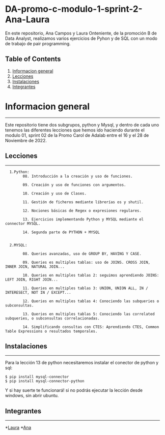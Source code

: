 # DA-promo-c-modulo-1-sprint-2-Ana-Laura
En este repositorio, Ana Campos y Laura Onteniente, de la promoción B de Data Analyst, realizamos varios ejercicios de Pyhon y de SQL con un modo de trabajo de pair programming.

## Table of Contents

1. [Informacion general](#informacion-general)
2. [Lecciones](#lecciones)
3. [Instalaciones](#instalaciones)
4. [Integrantes](#integrantes)

# Informacion general
***

Este repositorio tiene dos subgrupos, python y Mysql, y dentro de cada uno tenemos las diferentes lecciones que hemos ido
haciendo durante el modulo 01, sprint 02 de la Promo Carol de Adalab entre el 16 y el 28 de Noviembre de 2022.


## Lecciones
***

      1.Python:
            08. Introducción a la creación y uso de funciones.

            09. Creación y uso de funciones con argumentos.

            10. Creación y uso de Clases.

            11. Gestión de ficheros mediante librerías os y shutil.

            12. Nociones básicas de Regex o expresiones regulares.

            13. Ejercicios implementando Python y MYSQL mediante el connector MYSQL.

            14. Segunda parte de PYTHON + MYSQL
      
 
      2.MYSQL:
 
            08. Queries avanzadas, uso de GROUP BY, HAVING Y CASE.

            09. Queries es multiples tablas: uso de JOINS. CROSS JOIN, INNER JOIN, NATURAL JOIN...

            10. Queries en multiples tablas 2: seguimos aprendiendo JOINS: LEFT JOIN, RIGHT JOIN...

            11. Queries en multiples tablas 3: UNION, UNION ALL, IN / INTERESECT, NOT IN / EXCEPT...

            12. Queries en multiples tablas 4: Conociendo las subqueries o subconsultas.

            13. Queries en multiples tablas 5: Conociendo las correlated subqueries, o subconsultas correlacionadas.

            14. Simplificando consultas con CTES: Aprendiendo CTES, Common Table Expressions o resultados temporales. 

## Instalaciones
***
Para la lección 13 de python necesitaremos instalar el conector de python y sql: 
```
$ pip install mysql-connector
$ pip install mysql-connector-python
```
Y si hay suerte te funcionará! si no podrás ejecutar la lección desde windows, sin abrir ubuntu.

## Integrantes
***
*[Laura](https://github.com/lau-ont)
*[Ana](https://github.com/Anadalab)
